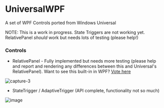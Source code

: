 # UniversalWPF
A set of WPF Controls ported from Windows Universal

NOTE: This is a work in progress. State Triggers are not working yet. RelativePanel _should_ work but needs lots of testing (please help!)

### Controls

 - RelativePanel - Fully implemented but needs more testing (please help and report and rendering any differences between this and Universal's RelativePanel). Want to see this built-in in WPF? [Vote here](http://visualstudio.uservoice.com/forums/121579-visual-studio/suggestions/7164912-bring-relativepanel-to-wpf-vnext)
 
 ![capture-3](https://cloud.githubusercontent.com/assets/1378165/10120048/b76250f0-645e-11e5-9b4d-2a0d7026a467.gif)


 - StateTrigger / AdaptiveTrigger (API complete, functionality not so much)
 
 ![image](https://cloud.githubusercontent.com/assets/1378165/10121609/94743df6-64a9-11e5-9908-29c0aeaf3c7f.png)

 
